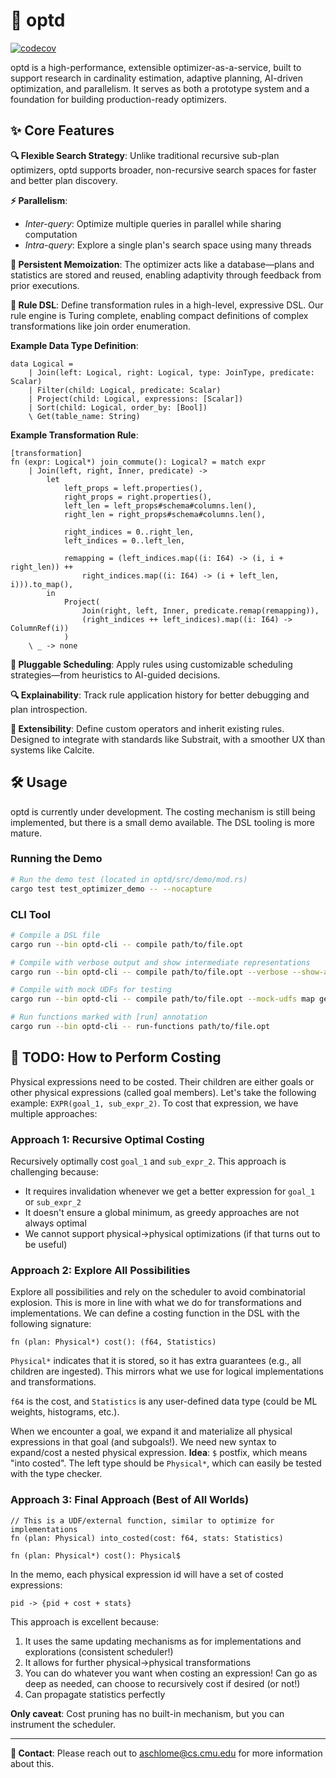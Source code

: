 # 🎯 optd

[![codecov](https://codecov.io/gh/cmu-db/optd/graph/badge.svg?token=FYM7I3R3GZ)](https://codecov.io/gh/cmu-db/optd)

optd is a high-performance, extensible optimizer-as-a-service, built to support research in cardinality estimation, adaptive planning, AI-driven optimization, and parallelism. It serves as both a prototype system and a foundation for building production-ready optimizers.

## ✨ Core Features

**🔍 Flexible Search Strategy**: Unlike traditional recursive sub-plan optimizers, optd supports broader, non-recursive search spaces for faster and better plan discovery.

**⚡ Parallelism**:
- *Inter-query*: Optimize multiple queries in parallel while sharing computation
- *Intra-query*: Explore a single plan's search space using many threads

**💾 Persistent Memoization**: The optimizer acts like a database—plans and statistics are stored and reused, enabling adaptivity through feedback from prior executions.

**📝 Rule DSL**: Define transformation rules in a high-level, expressive DSL. Our rule engine is Turing complete, enabling compact definitions of complex transformations like join order enumeration.

**Example Data Type Definition**:
```
data Logical = 
    | Join(left: Logical, right: Logical, type: JoinType, predicate: Scalar)
    | Filter(child: Logical, predicate: Scalar)
    | Project(child: Logical, expressions: [Scalar])
    | Sort(child: Logical, order_by: [Bool])
    \ Get(table_name: String)
```

**Example Transformation Rule**:
```
[transformation]
fn (expr: Logical*) join_commute(): Logical? = match expr
    | Join(left, right, Inner, predicate) ->
        let 
            left_props = left.properties(),
            right_props = right.properties(),
            left_len = left_props#schema#columns.len(),
            right_len = right_props#schema#columns.len(),
            
            right_indices = 0..right_len,
            left_indices = 0..left_len,
            
            remapping = (left_indices.map((i: I64) -> (i, i + right_len)) ++ 
                right_indices.map((i: I64) -> (i + left_len, i))).to_map(),
        in
            Project(
                Join(right, left, Inner, predicate.remap(remapping)),
                (right_indices ++ left_indices).map((i: I64) -> ColumnRef(i))
            )
    \ _ -> none
```

**🔧 Pluggable Scheduling**: Apply rules using customizable scheduling strategies—from heuristics to AI-guided decisions.

**🔍 Explainability**: Track rule application history for better debugging and plan introspection.

**🔌 Extensibility**: Define custom operators and inherit existing rules. Designed to integrate with standards like Substrait, with a smoother UX than systems like Calcite.

## 🛠️ Usage

optd is currently under development. The costing mechanism is still being implemented, but there is a small demo available. The DSL tooling is more mature.

### Running the Demo

```bash
# Run the demo test (located in optd/src/demo/mod.rs)
cargo test test_optimizer_demo -- --nocapture
```

### CLI Tool

```bash
# Compile a DSL file
cargo run --bin optd-cli -- compile path/to/file.opt

# Compile with verbose output and show intermediate representations
cargo run --bin optd-cli -- compile path/to/file.opt --verbose --show-ast --show-hir

# Compile with mock UDFs for testing
cargo run --bin optd-cli -- compile path/to/file.opt --mock-udfs map get_table_schema properties statistics optimize

# Run functions marked with [run] annotation
cargo run --bin optd-cli -- run-functions path/to/file.opt
```

## 🧮 TODO: How to Perform Costing

Physical expressions need to be costed. Their children are either goals or other physical expressions (called goal members). Let's take the following example: `EXPR(goal_1, sub_expr_2)`. To cost that expression, we have multiple approaches:

### Approach 1: Recursive Optimal Costing
Recursively optimally cost `goal_1` and `sub_expr_2`. This approach is challenging because:
- It requires invalidation whenever we get a better expression for `goal_1` or `sub_expr_2`
- It doesn't ensure a global minimum, as greedy approaches are not always optimal
- We cannot support physical→physical optimizations (if that turns out to be useful)

### Approach 2: Explore All Possibilities
Explore all possibilities and rely on the scheduler to avoid combinatorial explosion. This is more in line with what we do for transformations and implementations. We can define a costing function in the DSL with the following signature:

```
fn (plan: Physical*) cost(): (f64, Statistics)
```

`Physical*` indicates that it is stored, so it has extra guarantees (e.g., all children are ingested). This mirrors what we use for logical implementations and transformations.

`f64` is the cost, and `Statistics` is any user-defined data type (could be ML weights, histograms, etc.).

When we encounter a goal, we expand it and materialize all physical expressions in that goal (and subgoals!). We need new syntax to expand/cost a nested physical expression. **Idea**: `$` postfix, which means "into costed". The left type should be `Physical*`, which can easily be tested with the type checker.

### Approach 3: Final Approach (Best of All Worlds)

```
// This is a UDF/external function, similar to optimize for implementations
fn (plan: Physical) into_costed(cost: f64, stats: Statistics)
```

```
fn (plan: Physical*) cost(): Physical$
```

In the memo, each physical expression id will have a set of costed expressions:
```
pid -> {pid + cost + stats}
```

This approach is excellent because:
1. It uses the same updating mechanisms as for implementations and explorations (consistent scheduler!)
2. It allows for further physical→physical transformations
3. You can do whatever you want when costing an expression! Can go as deep as needed, can choose to recursively cost if desired (or not!)
4. Can propagate statistics perfectly

**Only caveat**: Cost pruning has no built-in mechanism, but you can instrument the scheduler.

---

**📧 Contact**: Please reach out to aschlome@cs.cmu.edu for more information about this.